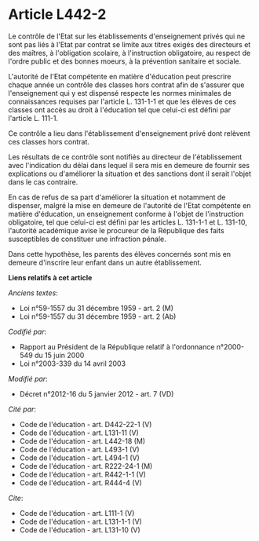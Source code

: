 # Article L442-2

Le contrôle de l'Etat sur les établissements d'enseignement privés qui ne sont pas liés à l'Etat par contrat se limite aux
titres exigés des directeurs et des maîtres, à l'obligation scolaire, à l'instruction obligatoire, au respect de l'ordre
public et des bonnes moeurs, à la prévention sanitaire et sociale. 

L'autorité de l'Etat compétente en matière d'éducation peut prescrire chaque année un contrôle des classes hors contrat afin
de s'assurer que l'enseignement qui y est dispensé respecte les normes minimales de connaissances requises par l'article L.
131-1-1 et que les élèves de ces classes ont accès au droit à l'éducation tel que celui-ci est défini par l'article L.
111-1. 

Ce contrôle a lieu dans l'établissement d'enseignement privé dont relèvent ces classes hors contrat. 

Les résultats de ce contrôle sont notifiés au directeur de l'établissement avec l'indication du délai dans lequel il sera mis
en demeure de fournir ses explications ou d'améliorer la situation et des sanctions dont il serait l'objet dans le cas
contraire. 

En cas de refus de sa part d'améliorer la situation et notamment de dispenser, malgré la mise en demeure de l'autorité de
l'Etat compétente en matière d'éducation, un enseignement conforme à l'objet de l'instruction obligatoire, tel que celui-ci
est défini par les articles L. 131-1-1 et L. 131-10, l'autorité académique avise le procureur de la République des faits
susceptibles de constituer une infraction pénale. 

Dans cette hypothèse, les parents des élèves concernés sont mis en demeure d'inscrire leur enfant dans un autre
établissement.

**Liens relatifs à cet article**

_Anciens textes_:

  - Loi n°59-1557 du 31 décembre 1959 - art. 2 (M)
  - Loi n°59-1557 du 31 décembre 1959 - art. 2 (Ab)

_Codifié par_:

  - Rapport au Président de la République relatif à l'ordonnance n°2000-549 du 15 juin 2000
  - Loi n°2003-339 du 14 avril 2003

_Modifié par_:

  - Décret n°2012-16 du 5 janvier 2012 - art. 7 (VD)

_Cité par_:

  - Code de l'éducation - art. D442-22-1 (V)
  - Code de l'éducation - art. L131-11 (V)
  - Code de l'éducation - art. L442-18 (M)
  - Code de l'éducation - art. L493-1 (V)
  - Code de l'éducation - art. L494-1 (V)
  - Code de l'éducation - art. R222-24-1 (M)
  - Code de l'éducation - art. R442-1-1 (V)
  - Code de l'éducation - art. R444-4 (V)

_Cite_:

  - Code de l'éducation - art. L111-1 (V)
  - Code de l'éducation - art. L131-1-1 (V)
  - Code de l'éducation - art. L131-10 (V)
